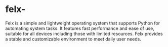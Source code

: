 # felx-
Felx is a simple and lightweight operating system that supports Python for automating system tasks. It features fast performance and ease of use, suitable for all devices including those with limited resources. Felx provides a stable and customizable environment to meet daily user needs.
